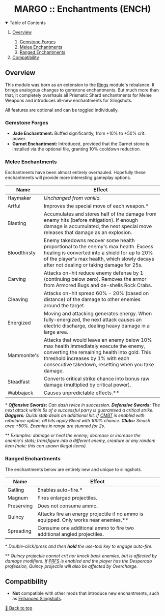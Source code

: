 ﻿<div align="center">

# MARGO :: Enchantments (ENCH)

</div>

<!-- TABLE OF CONTENTS -->
<details open="open" align="left">
  <summary>Table of Contents</summary>
  <ol>
    <li><a href="#overview">Overview</a></li>
    <ol>
        <li><a href="#gemstone-forges">Gemstone Forges</a></li>
        <li><a href="#melee-enchantments">Melee Enchantments</a></li>
        <li><a href="#ranged-enchantments">Ranged Enchantments</a></li>
    </ol>
    <li><a href="#compatibility">Compatibility</a></li>
  </ol>
</details>

## Overview

This module was born as an extension to the [Rings](../Rings) module's rebalance. It brings analogous changes to gemstone enchantments. But much more than that, it completely overhauls all Prismatic Shard enchantments for Melee Weapons and introduces all-new enchantments for Slingshots.

All features are optional and can be toggled individually.

### Gemstone Forges

- **Jade Enchantment:** Buffed significantly, from +10% to +50% crit. power.
- **Garnet Enchantment:** Introduced, provided that the Garnet stone is installed via the optional file, granting 10% cooldown reduction.

### Melee Enchantments

Enchantments have been almost entirely overhauled. Hopefully these enchantments will provide more interesting gameplay options.

| Name      | Effect |
| --------- | -------|
| Haymaker  | *Unchanged from vanilla.* |
| Artful    | Improves the special move of each weapon.* |
| Blasting | Accumulates and stores half of the damage from enemy hits (before mitigation). If enough damage is accumulated, the next special move releases that damage as an explosion. |
| Bloodthirsty | Enemy takedowns recover some health proportional to the enemy's max health. Excess healing is converted into a shield for up to 20% of the player's max health, which slowly decays after not dealing or taking damage for 25s. |
| Carving   | Attacks on-hit reduce enemy defense by 1 (continuing below zero). Removes the armor from Armored Bugs and de-shells Rock Crabs. |
| Cleaving  | Attacks on-hit spread 60% - 20% (based on distance) of the damage to other enemies around the target. |
| Energized | Moving and attacking generates energy. When fully-energized, the next attack causes an electric discharge, dealing heavy damage in a large area. |
| Mammonite's | Attacks that would leave an enemy below 10% max health immediately execute the enemy, converting the remaining health into gold. This threshold increases by 1% with each consecutive takedown, resetting when you take damage. |
| Steadfast    | Converts critical strike chance into bonus raw damage (multiplied by critical power). |
| Wabbajack | Causes unpredictable effects.** |

\*
***Offensive Swords:** Can dash twice in succession. **Defensive Swords:** The next attack within 5s of a successful parry is guaranteed a critical strike. **Daggers:** Quick stab deals an additional hit. If [CMBT](../Weapons) is enabled with rebalance option, all hits apply Bleed with 100% chance. **Clubs:** Smash area +50%. Enemies in range are stunned for 2s.*

\*\* *Examples: damage or heal the enemy; decrease or increase the enemie's stats; transfigure into a different enemy, creature or any random item (note: this can spawn illegal items).*

### Ranged Enchantments

The enchantments below are entirely new and unique to slingshots.

| Name       | Effect |
| ---------- | -------|
| Gatling    | Enables auto-fire.* |
| Magnum     | Fires enlarged projectiles. |
| Preserving | Does not consume ammo. |
| Quincy     | Attacks fire an energy projectile if no ammo is equipped. Only works near enemies.** |
| Spreading  | Consume one additional ammo to fire two additional angled projectiles. |

\* *Double-click/press and then **hold** the use-tool key to engage auto-fire.*

\** *Quincy projectile cannot crit nor knock back enemies, but is affected by damage modifiers. If [PRFS](../Professions) is enabled and the player has the Desperado profession, Quincy projectile will also be affected by Overcharge.*

## Compatibility

- **Not** compatible with other mods that introduce new enchantments, such as [Enhanced Slingshots][mod:enhanced-slingshots].

<!-- MARKDOWN LINKS & IMAGES -->

[mod:enhanced-slingshots]: <https://www.nexusmods.com/stardewvalley/mods/12763> "Enhanced Slingshots"

[🔼 Back to top](#margo-enchantments-ench)